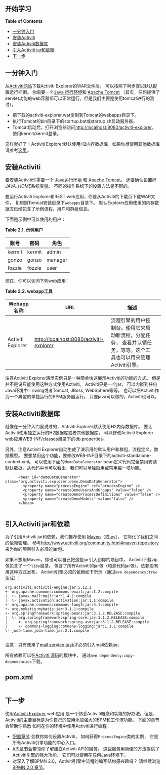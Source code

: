 ## 开始学习

**Table of Contents**

- [一分钟入门](http://www.mossle.com/docs/activiti/index.html#demo.setup.one.minute.version)
- [安装Activiti](http://www.mossle.com/docs/activiti/index.html#activiti.setup)
- [安装Activiti数据库](http://www.mossle.com/docs/activiti/index.html#activiti.setup.database)
- [引入Activiti jar和依赖](http://www.mossle.com/docs/activiti/index.html#getting.started.including.libs)
- [下一步](http://www.mossle.com/docs/activiti/index.html#getting.started.next.steps)

## 一分钟入门

从[Activiti网站](http://www.activiti.org/)下载Activiti Explorer的WAR文件后， 可以按照下列步骤以默认配置运行样例。 你需要一个[Java 运行环境](http://java.sun.com/javase/downloads/index.jsp)和 [Apache Tomcat](http://tomcat.apache.org/download-70.cgi) （其实，任何提供了servlet功能的web容器都可以正常运行。但是我们主要是使用tomcat进行的测试）。

- 把下载的activiti-explorer.war复制到Tomcat的webapps目录下。
- 执行Tomcat的bin目录下的startup.bat或startup.sh启动服务器。
- Tomcat启动后，打开浏览器访问<http://localhost:8080/activiti-explorer>。 使用kermit/kermit登录。

这样就好了！Activiti Explorer默认使用H2内存数据库，如果你想使用其他数据库 请参考[这里](http://www.mossle.com/docs/activiti/index.html#activiti.setup)。

## 安装Activiti

要安装Activiti你需要一个 [Java运行环境](http://java.sun.com/javase/downloads/index.jsp) 和 [Apache Tomcat](http://tomcat.apache.org/download-70.cgi)。 还要确认设置好*JAVA_HOME*系统变量。 不同的操作系统下的设置方法是不同的。

要运行Activiti Explorer和REST web应用，你要从Activiti的下载页下载WAR文件， 复制到Tomcat安装目录下`webapps`目录下。 默认Explorer应用使用的内存数据库已经包含了示例流程，用户和群组信息。

下面是示例中可以使用的用户：



**Table 2.1. 示例用户**

| 账号   | 密码   | 角色    |
| ------ | ------ | ------- |
| kermit | kermit | admin   |
| gonzo  | gonzo  | manager |
| fozzie | fozzie | user    |

现在，你可以访问下列web应用：



**Table 2.2. webapp工具**

| Webapp名称        | URL                                       | 描述                                                         |      |
| ----------------- | ----------------------------------------- | ------------------------------------------------------------ | ---- |
| Activiti Explorer | <http://localhost:8080/activiti-explorer> | 流程引擎的用户控制台。使用它来启动新流程，分配任务， 查看并认领任务，等等。这个工具也可以用来管理Activiti引擎。 |      |

注意Activiti Explorer演示实例只是一种简单快速展示Activiti的功能的方式。 但是并不是说只能使用这种方式使用Activiti。 Activiti只是一个jar， 可以内嵌到任何Java环境中：swing或者Tomcat, JBoss, WebSphere等等。 也可以把Activiti作为一个典型的单独运行的BPM服务器运行。 只要java可以做的，Activiti也可以。

## 安装Activiti数据库

就像在一分钟入门里说过的，Activiti Explorer默认使用H2内存数据库。 要让Activiti使用独立运行的H2数据库或者其他数据库， 可以修改Activiti Explorer web应用WEB-INF/classes目录下的db.properties。

另外，注意Activiti Explorer自动生成了演示用的默认用户和群组，流程定义，数据模型。 要想禁用这个功能，要修改WEB-INF目录下的activiti-standalone-context.xml。 可以使用下面的`demoDataGenerator` bean定义代码完全禁用安装默认数据。从代码中也可以看出，我们可以单独启用或禁用每一项功能。

```
      <bean id="demoDataGenerator" class="org.activiti.explorer.demo.DemoDataGenerator">
        <property name="processEngine" ref="processEngine" />
        <property name="createDemoUsersAndGroups" value="false" />
        <property name="createDemoProcessDefinitions" value="false" />
        <property name="createDemoModels" value="false" />
      </bean>
    
```

## 引入Activiti jar和依赖

为了引用Activiti jar和依赖，我们推荐使用 [Maven](http://maven.apache.org/)（或[Ivy](http://ant.apache.org/ivy/)）， 它简化了我们之间的依赖管理。 参考<http://www.activiti.org/community.html#maven.repository> 来为你的项目引入必须的jar包。

如果不想用Maven，你也可以自己把这些jar引入到你的项目中。 Activiti下载zip包包含了一个`libs`目录， 包含了所有Activiti的jar包（和源代码jar包）。依赖没有用这种方式发布。 Activiti引擎必须的依赖如下所示（通过`mvn dependency:tree`生成）：

```
org.activiti:activiti-engine:jar:5.12.1
+- org.apache.commons:commons-email:jar:1.2:compile
|  +- javax.mail:mail:jar:1.4.1:compile
|  \- javax.activation:activation:jar:1.1:compile
+- org.apache.commons:commons-lang3:jar:3.1:compile
+- org.mybatis:mybatis:jar:3.1.1:compile
+- org.springframework:spring-beans:jar:3.1.2.RELEASE:compile
|  \- org.springframework:spring-core:jar:3.1.2.RELEASE:compile
|     +- org.springframework:spring-asm:jar:3.1.2.RELEASE:compile
|     \- commons-logging:commons-logging:jar:1.1.1:compile
\- joda-time:joda-time:jar:2.1:compile
       
```

注意：只有使用了[mail service task](http://www.mossle.com/docs/activiti/index.html#bpmnEmailTask)才必须引入mail依赖jar。

所有依赖可以在[Activiti 源码](https://github.com/Activiti/Activiti)的模块中， 通过`mvn dependency:copy-dependencies`下载。

## pom.xml

```xml

```



## 下一步

使用[Activiti Explorer](http://www.mossle.com/docs/activiti/index.html#activitiExplorer) web应用 是一个熟悉Activiti概念和功能的好办法。但是， Activiti的主要目标是为你自己的应用添加强大的BPM和工作流功能。 下面的章节会帮助你熟悉 如何在你的环境中使用Activiti进行编程：

- [配置章节](http://www.mossle.com/docs/activiti/index.html#configuration) 会教你如何设置Activiti， 如何获得`ProcessEngine`类的实例， 它是所有Activiti引擎功能的中心入口。
- [API章节](http://www.mossle.com/docs/activiti/index.html#chapterApi)会带领你了解建立Activiti API的服务。 这些服务用简便的方法提供了Activiti引擎的强大功能， 它们可以使用在任何Java环境下。
- 对深入了解BPMN 2.0，Activiti引擎中流程的编写结构感兴趣吗？ 请继续浏览[BPMN 2.0 章节](http://www.mossle.com/docs/activiti/index.html#bpmn20)。